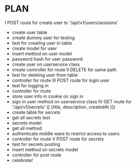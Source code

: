 # PLAN

I POST route for create user to '/api/v1/users/sessions'
  - create user table
  - create dummy user for testing
  - test for creating user in table
  - create model for user
  - insert method on user model
  - password hash for user password
  - create user on userservice class
  - create controller for route
II DELETE for same path
- test for deleting user from table`
- controller for route
III POST route for login user
- test for logging in
- controller for route
- store user info in cookie on sign in
- sign in user method on userservice class
IV GET route for '/api/v1/secrets' ([ {title, description, createdAt }])
- create table for secrets
- get all secrets test
- secrets model
- get all method
- authenticate middle ware to restrict access to users
- controller for route
V POST route for secrets
- test for secrets posting
- insert method on secrets model
- controller for post route
- celebrate!
